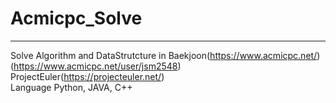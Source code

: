 # Acmicpc_Solve
---------------
Solve Algorithm and DataStrutcture in Baekjoon(https://www.acmicpc.net/)<br>(https://www.acmicpc.net/user/jsm2548)<br>
ProjectEuler(https://projecteuler.net/)<br>
Language Python, JAVA, C++

